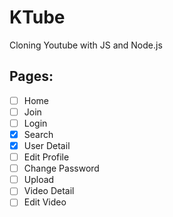 # KTube

Cloning Youtube with JS and Node.js


## Pages:

- [ ] Home
- [ ] Join
- [ ] Login
- [x] Search
- [x] User Detail
- [ ] Edit Profile
- [ ] Change Password
- [ ] Upload
- [ ] Video Detail
- [ ] Edit Video